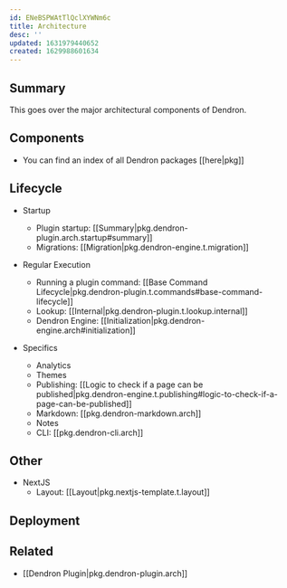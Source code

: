 ```yaml
---
id: ENeBSPWAtTlQclXYWNm6c
title: Architecture
desc: ''
updated: 1631979440652
created: 1629988601634
---
```


## Summary 

This goes over the major architectural components of Dendron.

## Components
- You can find an index of all Dendron packages [[here|pkg]]

## Lifecycle
- Startup
  - Plugin startup: [[Summary|pkg.dendron-plugin.arch.startup#summary]]
  - Migrations: [[Migration|pkg.dendron-engine.t.migration]]

- Regular Execution
  - Running a plugin command: [[Base Command Lifecycle|pkg.dendron-plugin.t.commands#base-command-lifecycle]]
  - Lookup: [[Internal|pkg.dendron-plugin.t.lookup.internal]]
  - Dendron Engine: [[Initialization|pkg.dendron-engine.arch#initialization]]

- Specifics
  - Analytics
  - Themes
  - Publishing: [[Logic to check if a page can be published|pkg.dendron-engine.t.publishing#logic-to-check-if-a-page-can-be-published]]
  - Markdown: [[pkg.dendron-markdown.arch]]
  - Notes
  - CLI: [[pkg.dendron-cli.arch]]

## Other
- NextJS
  - Layout: [[Layout|pkg.nextjs-template.t.layout]]


## Deployment

## Related
- [[Dendron Plugin|pkg.dendron-plugin.arch]]
